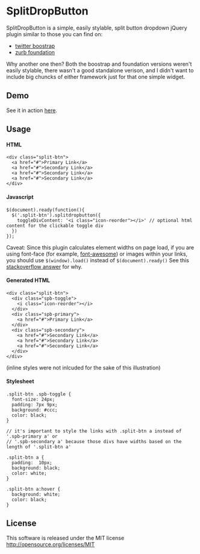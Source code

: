 # SplitDropButton

SplitDropButton is a simple, easily stylable, split button dropdown jQuery plugin similar to those you can find on:

+ [twitter boostrap](http://twitter.github.io/bootstrap/components.html#buttonDropdowns)
+ [zurb foundation](http://foundation.zurb.com/docs/components/split-buttons.html)

Why another one then? Both the boostrap and foundation versions weren't easily stylable, there wasn't a good standalone verison, and I didn't want to include big chuncks of either framework just for that one simple widget.

## Demo

See it in action [here](http://smashingboxes.github.io/splitdropbutton).

## Usage

#### HTML

    <div class="split-btn">
      <a href="#">Primary Link</a>
      <a href="#">Secondary Link</a>
      <a href="#">Secondary Link</a>
      <a href="#">Secondary Link</a>
    </div>

#### Javascript

    $(document).ready(function(){
      $('.split-btn').splitdropbutton({
        toggleDivContent: '<i class="icon-reorder"></i>' // optional html content for the clickable toggle div
      })
    });

Caveat: Since this plugin calculates element widths on page load, if you are using font-face (for example, [font-awesome](http://fortawesome.github.io/Font-Awesome/)) or images within your links, you should use `$(window).load()` instead of `$(document).ready()` See this [stackoverflow answer](http://stackoverflow.com/a/3698214/781704) for why.

#### Generated HTML

    <div class="split-btn">
      <div class="spb-toggle">
        <i class="icon-reorder"></i>
      </div>
      <div class="spb-primary">
        <a href="#">Primary Link</a>
      </div>
      <div class="spb-secondary">
        <a href="#">Secondary Link</a>
        <a href="#">Secondary Link</a>
        <a href="#">Secondary Link</a>
      </div>
    </div>

(inline styles were not inlcuded for the sake of this illustration)

#### Stylesheet

    .split-btn .spb-toggle {
      font-size: 24px;
      padding: 7px 9px;
      background: #ccc;
      color: black;
    }

    // it's important to style the links with .split-btn a instead of '.spb-primary a' or
    // '.spb-secondary a' because those divs have widths based on the length of '.split-btn a'

    .split-btn a {
      padding:  10px;
      background: black;
      color: white;
    }
    
    .split-btn a:hover {
      background: white;
      color: black;
    }

## License

This software is released under the MIT license
http://opensource.org/licenses/MIT